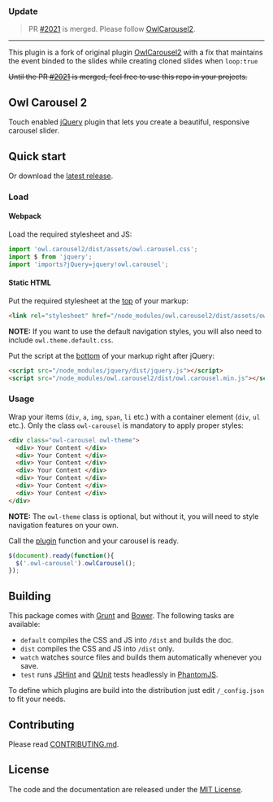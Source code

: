 ### Update
> PR [#2021](https://github.com/OwlCarousel2/OwlCarousel2/pull/2021) is merged. Please follow [OwlCarousel2](https://owlcarousel2.github.io/OwlCarousel2/).

---

This plugin is a fork of original plugin [OwlCarousel2](https://owlcarousel2.github.io/OwlCarousel2/) with a fix that maintains the event binded to the slides while creating cloned slides when `loop:true`

~~Until the PR [#2021](https://github.com/OwlCarousel2/OwlCarousel2/pull/2021) is merged, feel free to use this repo in your projects.~~


## Owl Carousel 2

Touch enabled [jQuery](https://jquery.com/) plugin that lets you create a beautiful, responsive carousel slider. 
<!-- **To get started, check out https://owlcarousel2.github.io/OwlCarousel2/.** -->

## Quick start

<!-- 
### Install

This package can be installed with:

- [npm](https://www.npmjs.com/package/owl.carousel2): `npm install --save owl.carousel`
-->

Or download the [latest release](https://github.com/saurabh-sharma/owl.carousel2/releases).

### Load

#### Webpack

Load the required stylesheet and JS:

```js
import 'owl.carousel2/dist/assets/owl.carousel.css';
import $ from 'jquery';
import 'imports?jQuery=jquery!owl.carousel';
```

#### Static HTML

Put the required stylesheet at the [top](https://developer.yahoo.com/performance/rules.html#css_top) of your markup:

```html
<link rel="stylesheet" href="/node_modules/owl.carousel2/dist/assets/owl.carousel.min.css" />
```

**NOTE:** If you want to use the default navigation styles, you will also need to include `owl.theme.default.css`.


Put the script at the [bottom](https://developer.yahoo.com/performance/rules.html#js_bottom) of your markup right after jQuery:

```html
<script src="/node_modules/jquery/dist/jquery.js"></script>
<script src="/node_modules/owl.carousel2/dist/owl.carousel.min.js"></script>
```

### Usage

Wrap your items (`div`, `a`, `img`, `span`, `li` etc.) with a container element (`div`, `ul` etc.). Only the class `owl-carousel` is mandatory to apply proper styles:

```html
<div class="owl-carousel owl-theme">
  <div> Your Content </div>
  <div> Your Content </div>
  <div> Your Content </div>
  <div> Your Content </div>
  <div> Your Content </div>
  <div> Your Content </div>
  <div> Your Content </div>
</div>
```
**NOTE:** The `owl-theme` class is optional, but without it, you will need to style navigation features on your own.


Call the [plugin](https://learn.jquery.com/plugins/) function and your carousel is ready.

```javascript
$(document).ready(function(){
  $('.owl-carousel').owlCarousel();
});
```
<!-- 
## Documentation

The documentation, included in this repo in the root directory, is built with [Assemble](http://assemble.io/) and publicly available at https://owlcarousel2.github.io/OwlCarousel2/. The documentation may also be run locally. 
-->

## Building

This package comes with [Grunt](http://gruntjs.com/) and [Bower](http://bower.io/). The following tasks are available:

  * `default` compiles the CSS and JS into `/dist` and builds the doc.
  * `dist` compiles the CSS and JS into `/dist` only.
  * `watch` watches source files and builds them automatically whenever you save.
  * `test` runs [JSHint](http://www.jshint.com/) and [QUnit](http://qunitjs.com/) tests headlessly in [PhantomJS](http://phantomjs.org/).

To define which plugins are build into the distribution just edit `/_config.json` to fit your needs.

## Contributing

Please read [CONTRIBUTING.md](CONTRIBUTING.md).

## License

The code and the documentation are released under the [MIT License](LICENSE).
